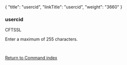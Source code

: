 {
    "title": "usercid",
    "linkTitle": "usercid",
    "weight": "3660"
}<span id="usercid"></span>

### <span class="mc-variable System.Title variable">usercid</span>

CFTSSL

Enter a maximum of 255 characters.

 

[Return to Command index](../../)

 
